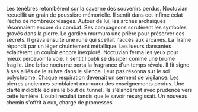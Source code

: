 Les ténèbres retombèrent sur la caverne des souvenirs perdus.
Noctuvian recueillit un grain de poussière mémorielle.
Il sentit dans cet infime éclat l'écho de nombreux visages.
Autour de lui, les arches archaïques résonnaient encore du combat.
Ses compagnons scrutèrent les symboles gravés dans la pierre.
Le gardien murmura une prière pour préserver ces secrets.
Il grava ensuite une rune qui scellait l'accès aux arcanes.
La Trame répondit par un léger chuintement métallique.
Les lueurs dansantes éclairèrent un couloir encore inexploré.
Noctuvian ferma les yeux pour mieux percevoir la voie.
Il sentit l'oubli se dissiper comme une brume fragile.
Une brise nocturne porta la fragrance d'un temps révolu.
Il fit signe à ses alliés de le suivre dans le silence.
Leur pas résonna sur le sol polychrome.
Chaque respiration devenait un serment de vigilance.
Les pierres anciennes semblaient murmurer des enseignements perdus.
Une clarté indicible éclaira le bout du tunnel.
Ils s'élancèrent avec prudence vers cette lumière.
L'oubli reculait tandis que le savoir resurgissait.
Un nouveau chemin s'offrit à eux, chargé de promesses.
